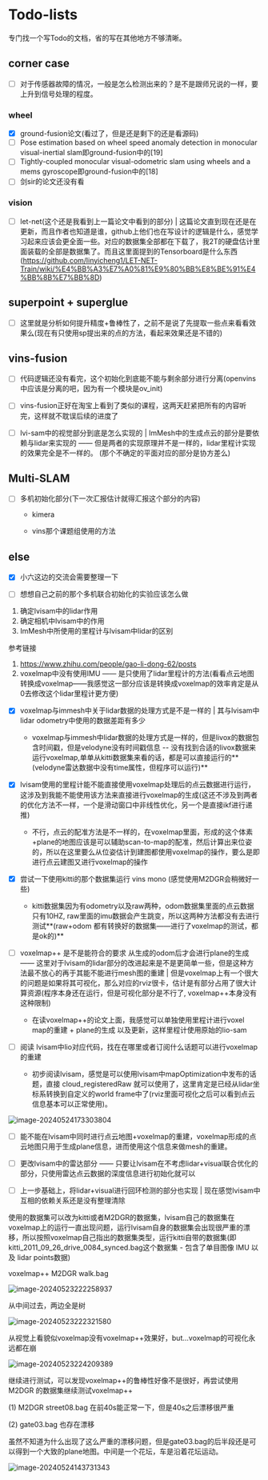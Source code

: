 # Todo-lists

专门找一个写Todo的文档，省的写在其他地方不够清晰。

## corner case

- [ ] 对于传感器故障的情况，一般是怎么检测出来的？是不是跟师兄说的一样，要上升到信号处理的程度。

### wheel

- [x] ground-fusion论文(看过了，但是还是剩下的还是看源码)
- [ ] Pose estimation based on wheel speed anomaly detection in monocular visual-inertial slam即ground-fusion中的[19]
- [ ] Tightly-coupled monocular visual-odometric slam using wheels and a mems gyroscope即ground-fusion中的[18]
- [ ] 剑sir的论文还没有看

### vision

- [ ] let-net(这个还是我看到上一篇论文中看到的部分) | 这篇论文直到现在还是在更新，而且作者也知道是谁，github上他们也在写设计的逻辑是什么，感觉学习起来应该会更全面一些。对应的数据集全部都在下载了，我2T的硬盘估计里面装载的全部是数据集了。而且这里面提到的Tensorboard是什么东西(https://github.com/linyicheng1/LET-NET-Train/wiki/%E4%BB%A3%E7%A0%81%E9%80%BB%E8%BE%91%E4%BB%8B%E7%BB%8D)

## superpoint + superglue

- [ ] 这里就是分析如何提升精度+鲁棒性了，之前不是说了先提取一些点来看看效果么(现在有只使用sp提出来的点的方法，看起来效果还是不错的)

## vins-fusion 

- [ ] 代码逻辑还没有看完，这个初始化到底能不能与剩余部分进行分离(openvins中应该是分离的吧，因为有一个模块是ov_init)
- [ ] vins-fusion正好在淘宝上看到了类似的课程，这两天赶紧把所有的内容听完，这样就不耽误后续的进度了
- [ ] lvi-sam中的视觉部分到底是怎么实现的 \| ImMesh中的生成点云的部分是要依赖与lidar来实现的 —— 但是两者的实现原理并不是一样的，lidar里程计实现的效果完全是不一样的。 (那个不确定的平面对应的部分是协方差么)





## Multi-SLAM

- [ ] 多机初始化部分(下一次汇报估计就得汇报这个部分的内容)

    - kimera

    - vins那个课题组使用的方法

## else

- [x] 小六这边的交流会需要整理一下

- [ ] 想想自己之前的那个多机联合初始化的实验应该怎么做

  

1. 确定lvisam中的lidar作用
2. 确定相机中lvisam中的作用
3. ImMesh中所使用的里程计与lvisam中lidar的区别

参考链接

1. https://www.zhihu.com/people/gao-li-dong-62/posts
2. voxelmap中没有使用IMU —— 是只使用了lidar里程计的方法(看看点云地图转换成voxelmap——我感觉这一部分应该是转换成voxelmap的效率肯定是从0去修改这个lidar里程计更方便)





- [x] voxelmap与immesh中关于lidar数据的处理方式是不是一样的 | 其与lvisam中lidar odometry中使用的数据差距有多少

    - voxelmap与immesh中lidar数据的处理方式是一样的，但是livox的数据包含时间戳，但是velodyne没有时间戳信息 -- 没有找到合适的livox数据来运行voxelmap,单单从kitti数据集来看的话，都是可以直接运行的**(velodyne雷达数据中没有time属性，但程序可以运行)**

        

- [x] lvisam使用的里程计能不能直接使用voxelmap处理后的点云数据进行运行，这涉及到我能不能使用该方法来直接进行voxelmap的生成(这还不涉及到两者的优化方法不一样，一个是滑动窗口中非线性优化，另一个是直接ikf进行递推)
    - 不行，点云的配准方法是不一样的，在voxelmap里面，形成的这个体素+plane的地图应该是可以辅助scan-to-map的配准，然后计算出来位姿的，所以在这里要么从位姿估计到建图都使用voxelmap的操作，要么是即进行点云建图又进行voxelmap的操作



- [x] 尝试一下使用kitti的那个数据集运行 vins mono (感觉使用M2DGR会稍微好一些)

    - kitti数据集因为有odometry以及raw两种，odom数据集里面的点云数据只有10HZ, raw里面的imu数据会产生跳变，所以这两种方法都没有去进行测试**(raw+odom 都有转换好的数据集——进行了voxelmap的测试，都是ok的)**

    

- [ ] voxelmap++ 是不是能符合的要求 从生成的odom后才会进行plane的生成 —— 这里对于lvisam的lidar部分的改进起来是不是更简单一些，但是这种方法最不放心的再于其能不能进行mesh图的重建 | 但是voxelmap上有一个很大的问题是如果将其可视化，那么对应的rviz很卡，估计是有部分占用了很大计算资源(程序本身还在运行，但是可视化部分是不行了, voxelmap++本身没有这种限制)

    - 在读voxelmap++的论文上面，我感觉可以单独使用里程计进行voxel map的重建 + plane的生成 以及更新，这样里程计使用原始的lio-sam



- [ ] 阅读 lvisam中lio对应代码，找在在哪里或者订阅什么话题可以进行voxelmap的重建

    - 初步阅读lvisam，感觉是可以使用lvisam中mapOptimization中发布的话题，直接 cloud_registeredRaw 就可以使用了，这里肯定是已经从lidar坐标系转换到自定义的world frame中了(rviz里面可视化之后可以看到点云信息基本可以正常使用)。

        

![image-20240524173303804](figure/image-20240524173303804.png)

- [ ] 能不能在lvisam中同时进行点云地图+voxelmap的重建，voxelmap形成的点云地图只用于生成plane信息，进而使用这个信息来做mesh的重建。

- [ ] 更改lvisam中的雷达部分 —— 只要让lvisam在不考虑lidar+visual联合优化的部分，只使用雷达点云数据的深度信息进行初始化就可以

    

- [ ] 上一步基础上，将lidar+visual进行回环检测的部分也实现 | 现在感觉lvisam中互相的依赖关系还是没有整理清除



使用的数据集可以改为kitti或者M2DGR的数据集，lvisam自己的数据集在voxelmap上的运行一直出现问题，运行lvisam自身的数据集会出现很严重的漂移，所以按照voxelmap自己指出的数据集类型，运行kitti自带的数据集(即kitti_2011_09_26_drive_0084_synced.bag这个数据集 - 包含了单目图像 IMU 以及 lidar points数据)





voxelmap++ M2DGR walk.bag

![image-20240523222258937](figure/image-20240523222258937.png)

从中间过去，两边全是树

![image-20240523222321580](figure/image-20240523222321580.png)

从视觉上看貌似voxelmap没有voxelmap++效果好，but...voxelmap的可视化永远都在崩

![image-20240523224209389](figure/image-20240523224209389.png)

继续进行测试，可以发现voxelmap++的鲁棒性好像不是很好，再尝试使用M2DGR 的数据集继续测试voxelmap++

(1) M2DGR street08.bag 在前40s能正常一下，但是40s之后漂移很严重

(2) gate03.bag 也存在漂移

虽然不知道为什么出现了这么严重的漂移问题，但是gate03.bag的后半段还是可以得到一个大致的plane地图。中间是一个花坛，车是沿着花坛运动。

![image-20240524143731343](figure/image-20240524143731343.png)







